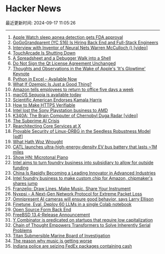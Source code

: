 # Hacker News

最近更新时间: 2024-09-17 11:05:26

--- 
1. [Apple Watch sleep apnea detection gets FDA approval](https://techcrunch.com/2024/09/16/apple-watch-sleep-apnea-detection-gets-fda-approval/) 
2. [GoGoGrandparent (YC S16) Is Hiring Back End and Full-Stack Engineers](https://news.ycombinator.com/item?id=41558114) 
3. [Interview with Inventor of Neural Nets Warren McCulloch () [video]](https://www.youtube.com/watch?v=wawMjJUCMVw) 
4. [TouchArcade Is Shutting Down](https://toucharcade.com/2024/09/16/toucharcade-is-shutting-down/) 
5. [A Spreadsheet and a Debugger Walk into a Shell](https://arcan-fe.com/2024/09/16/a-spreadsheet-and-a-debugger-walks-into-a-shell/) 
6. [Do Not Sign the Qt License Agreement Unchanged](https://burkhardstubert.substack.com/p/do-not-sign-the-qt-license-agreement) 
7. [Thoughts and Observations in the Wake of Apple's 'It's Glowtime' Keynote](https://daringfireball.net/2024/09/thoughts_and_observations_in_the_wake_of_apples_its_glowtime_keynote) 
8. [Python in Excel – Available Now](https://techcommunity.microsoft.com/t5/excel-blog/python-in-excel-available-now/ba-p/4240212) 
9. [What If Ozempic Is Just a Good Thing?](https://nymag.com/intelligencer/article/ozempic-weight-loss-diet-drug-moral-panic.html) 
10. [Amazon tells employees to return to office five days a week](https://www.cnbc.com/2024/09/16/amazon-jassy-tells-employees-to-return-to-office-five-days-a-week.html) 
11. [macOS Sequoia is available today](https://www.apple.com/newsroom/2024/09/macos-sequoia-is-available-today/) 
12. [Scientific American Endorses Kamala Harris](https://www.scientificamerican.com/article/vote-for-kamala-harris-to-support-science-health-and-the-environment/) 
13. [How to Make HTTPS Verifiable](https://blog.reclaimprotocol.org/posts/open-source-reclaim) 
14. [Intel lost the Sony Playstation business to AMD](https://www.reuters.com/technology/how-intel-lost-sony-playstation-business-2024-09-16/) 
15. [K340A: The Brain Computer of Chernobyl Duga Radar [video]](https://www.youtube.com/watch?v=kHiCHRB-RlA) 
16. [The Subprime AI Crisis](https://www.wheresyoured.at/subprimeai/) 
17. [Rearchitecting Core Services at X](https://twitter.com/cambridgemike/status/1835774409786986572) 
18. [Provable Security of Linux-DRBG in the Seedless Robustness Model [pdf]](https://eprint.iacr.org/2024/1421.pdf) 
19. [What Hath Woz Wrought](https://www.folklore.org/What_Hath_Woz_Wrought.html) 
20. [CATL launches ultra-high-energy-density EV bus battery that lasts ~1M miles](https://electrek.co/2024/09/16/catl-launches-new-ev-battery-lasts-nearly-1-million-miles/) 
21. [Show HN: Microtonal Piano](https://osolmaz.github.io/microtonal-piano/) 
22. [Intel aims to turn foundry business into subsidiary to allow for outside funding](https://www.cnbc.com/2024/09/16/intel-turns-foundry-business-into-subsidiary-weighs-outside-funding.html) 
23. [China Is Rapidly Becoming a Leading Innovator in Advanced Industries](https://itif.org/publications/2024/09/16/china-is-rapidly-becoming-a-leading-innovator-in-advanced-industries/) 
24. [Intel foundry business to make custom chip for Amazon, chipmaker's shares jump](https://www.reuters.com/technology/intel-aws-expand-strategic-collaboration-chip-manufacturing-2024-09-16/) 
25. [Franzelio: Draw Lines. Make Music. Share Your Instrument](https://franzelio.franzai.com/) 
26. [Nyxpsi – A Next-Gen Network Protocol for Extreme Packet Loss](https://github.com/nyxpsi/nyxpsi) 
27. [Omnipresent AI cameras will ensure good behavior, says Larry Ellison](https://arstechnica.com/information-technology/2024/09/omnipresent-ai-cameras-will-ensure-good-behavior-says-larry-ellison/) 
28. [Finetune, Eval, Deploy 60 LLMs in a single Colab notebook](https://colab.research.google.com/drive/1v4zaLJ-YXE29rn4ZJXCtTDwBzDg8H2HK?usp=sharing) 
29. [Open Source Form Back End](https://github.com/FormBee/FormBee) 
30. [FreeBSD 13.4-Release Announcement](https://www.freebsd.org/releases/13.4R/announce/) 
31. [Y Combinator is predicated on startups that require low capitalization](https://twitter.com/bradneuberg/status/1835680235049869495) 
32. [Chain of Thought Empowers Transformers to Solve Inherently Serial Problems](https://arxiv.org/abs/2402.12875) 
33. [Titan Submersible Marine Board of Investigation](https://www.news.uscg.mil/News-by-Region/Headquarters/Titan-Submersible/) 
34. [The reason why music is getting worse](https://www.openculture.com/2024/09/the-real-reason-why-music-is-getting-worse-rick-beato-explains.html) 
35. [Indiana police are seizing FedEx packages containing cash](https://www.indystar.com/story/news/local/2024/08/13/california-jewelry-business-sues-indiana-over-seized-cash-fedex-henry-minh-inc/74788610007/) 
